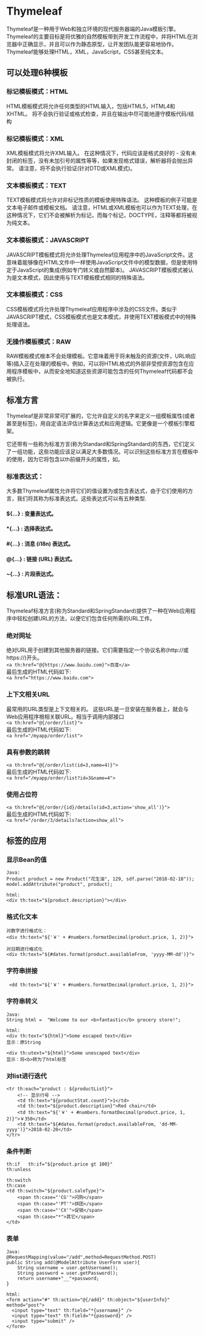 # Thymeleaf
Thymeleaf是一种用于Web和独立环境的现代服务器端的Java模板引擎。
</br>
Thymeleaf的主要目标是将优雅的自然模板带到开发工作流程中，并将HTML在浏览器中正确显示，并且可以作为静态原型，让开发团队能更容易地协作。Thymeleaf能够处理HTML，XML，JavaScript，CSS甚至纯文本。

## 可以处理6种模板
### 标记模板模式：HTML
HTML模板模式将允许任何类型的HTML输入，包括HTML5，HTML4和XHTML。 将不会执行验证或格式检查，并且在输出中尽可能地遵守模板代码/结构
### 标记模板模式：XML
XML模板模式将允许XML输入。 在这种情况下，代码应该是格式良好的 - 没有未封闭的标签，没有未加引号的属性等等，如果发现格式错误，解析器将会抛出异常。 请注意，将不会执行验证(针对DTD或XML模式)。
### 文本模板模式：TEXT
TEXT模板模式将允许对非标记性质的模板使用特殊语法。 这种模板的例子可能是文本电子邮件或模板文档。 请注意，HTML或XML模板也可以作为TEXT处理，在这种情况下，它们不会被解析为标记，而每个标记，DOCTYPE，注释等都将被视为纯文本。
### 文本模板模式：JAVASCRIPT
JAVASCRIPT模板模式将允许处理Thymeleaf应用程序中的JavaScript文件。这意味着能够像在HTML文件中一样使用JavaScript文件中的模型数据，但是使用特定于JavaScript的集成(例如专门转义或自然脚本)。 JAVASCRIPT模板模式被认为是文本模式，因此使用与TEXT模板模式相同的特殊语法。
### 文本模板模式：CSS
CSS模板模式将允许处理Thymeleaf应用程序中涉及的CSS文件。类似于JAVASCRIPT模式，CSS模板模式也是文本模式，并使用TEXT模板模式中的特殊处理语法。
### 无操作模板模式：RAW
RAW模板模式根本不会处理模板。它意味着用于将未触及的资源(文件，URL响应等)插入正在处理的模板中。例如，可以将HTML格式的外部非受控资源包含在应用程序模板中，从而安全地知道这些资源可能包含的任何Thymeleaf代码都不会被执行。

## 标准方言
Thymeleaf是非常非常可扩展的，它允许自定义的名字来定义一组模板属性(或者甚至是标签)，用自定语法评估计算表达式和应用逻辑。它更像是一个模板引擎框架。

它还带有一些称为标准方言(称为Standard和SpringStandard)的东西，它们定义了一组功能，这些功能应该足以满足大多数情况。可以识别这些标准方言在模板中的使用，因为它将包含以th前缀开头的属性，如<span th:text="...">。

### 标准表达式：
大多数Thymeleaf属性允许将它们的值设置为或包含表达式，由于它们使用的方言，我们将其称为标准表达式。这些表达式可以有五种类型.
#### ${...} : 变量表达式。
#### \*{...} : 选择表达式。
#### \#{...} : 消息 (i18n) 表达式。
#### \@{...} : 链接 (URL) 表达式。
#### \~{...} : 片段表达式。

## 标准URL语法：
Thymeleaf标准方言(称为Standard和SpringStandard)提供了一种在Web应用程序中轻松创建URL的方法，以便它们包含任何所需的URL工件。

### 绝对网址
绝对URL用于创建到其他服务器的链接。它们需要指定一个协议名称(http://或https://)开头。</br>
`<a th:href="@{https://www.baidu.com}">百度</a>`</br>
最后生成的HTML代码如下:</br>
`<a href="https://www.baidu.com">`</br>
### 上下文相关URL
最常用的URL类型是上下文相关的。 这些URL是一旦安装在服务器上，就会与Web应用程序根相关联URL。相当于调用内部接口</br>
`<a th:href="@{/order/list}">`</br>
最后生成的HTML代码如下:</br>
`<a href="/myapp/order/list">`</br>
### 具有参数的跳转
`<a th:href="@{/order/list(id=3,name=4)}">`</br>
最后生成的HTML代码如下:</br>
`<a href="/myapp/order/list?id=3&name=4">`</br>
### 使用占位符
`<a th:href="@{/order/{id}/details(id=3,action='show_all')}">`</br>
最后生成的HTML代码如下:</br>
`<a href="/order/3/details?action=show_all">`</br>

## 标签的应用
### 显示Bean的值
```
Java:
Product product = new Product("花生油", 129, sdf.parse("2018-02-18"));
model.addAttribute("product", product);

html:
<div th:text="${product.description}"></div>
```

### 格式化文本
```
对数字进行格式化：
<div th:text="${'￥' + #numbers.formatDecimal(product.price, 1, 2)}">

对日期进行格式化
<div th:text="${#dates.format(product.availableFrom, 'yyyy-MM-dd')}">
```

### 字符串拼接
```
 <dd th:text="${'￥' + #numbers.formatDecimal(product.price, 1, 2)}">
```

### 字符串转义 
```
Java:
String html =  "Welcome to our <b>fantastic</b> grocery store!";

html:
<div th:text="${html}">Some escaped text</div>
显示：原String

<div th:utext="${html}">Some unescaped text</div>
显示：将<b>转为了html标签
```

### 对list进行迭代
```
<tr th:each="product : ${productList}">
	<!-- 显示行号 -->
	<td th:text="${productStat.count}">1</td>
	<td th:text="${product.description}">Red chair</td>
	<td th:text="${'￥' + #numbers.formatDecimal(product.price, 1, 2)}">￥350</td>
	<td th:text="${#dates.format(product.availableFrom, 'dd-MM-yyyy')}">2018-02-20</td>
</tr>
```

### 条件判断
```
th:if 	th:if="${product.price gt 100}"
th:unless

th:switch
th:case
<td th:switch="${product.saleType}">
	<span th:case="'CG'">闪购</span>
	<span th:case="'PT'">拼团</span>
	<span th:case="'CX'">促销</span>
	<span th:case="*">其它</span>
</td>
```

### 表单
```
Java:
@RequestMapping(value="/add",method=RequestMethod.POST)
public String add(@ModelAttribute UserForm user){
    String username = user.getUsername();
    String password = user.getPassword();
    return username+"__"+password;
}

html:
<form action="#" th:action="@{/add}" th:object="${userInfo}" method="post">  
  <input type="text" th:field="*{username}" />  
  <input type="text" th:field="*{password}" />  
  <input type="submit" />  
</form>
```